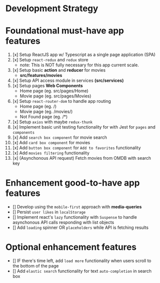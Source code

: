 # Development Strategy

# Foundational must-have app features

1. [x] Setup ReactJS app w/ Typescript as a single page application (SPA)
2. [x] Setup `react-redux` and `redux` store
   - note: This is NOT fully necessary for this app current scale.
3. [x] Setup basic **action** and **reducer** for movies
   - **src/features/movies**
4. [x] Setup API access module in services **(src/services)**
5. [x] Setup pages **Web Components**
   - Home page (eg. src/pages/Home)
   - Movie page (eg. src/pages/Movies)
6. [x] Setup `react-router-dom` to handle app routing
   - Home page (eg. <URL>/)
   - Movie page (eg. <URL>/movies/<movie-id>)
   - Not Found page (eg. <URL>/\*)
7. [x] Setup `axios` with maybe `redux-thunk`
8. [x] Implement basic unit testing functionality for with Jest for `pages` and `components`
9. [x] Add `search box component` for movie search
10. [x] Add `card box component` for movies
11. [x] Add `button box component` for `Add to favorites` functionality
12. [x] Add `movies filtering` functionality
13. [x] (Asynchonous API request) Fetch movies from OMDB with search key

# Enhancement good-to-have app features

- [] Develop using the `mobile-first` approach with **media-queries**
- [] Persist `user likes` in `localStorage`
- [] Implement react's `lazy` functionality with `Suspense` to handle asynchonous API calls responding with list objects
- [] Add `loading` spinner OR `placeholders` while API is fetching results

# Optional enhancement features

- [] IF there's time left, add `load more` functionality when users scroll to the bottom of the page
- [] Add `elastic search` functionality for text `auto-completion` in search box

